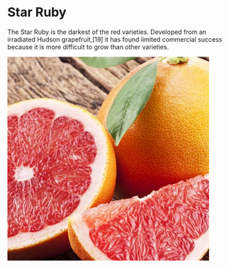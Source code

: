 [title]: # (Star Ruby)
[tags]: # (folder structure)
[priority]: # (2)
# Star Ruby

The Star Ruby is the darkest of the red varieties. Developed from an irradiated Hudson grapefruit,[19] it has found limited commercial success because it is more difficult to grow than other varieties.

![Star Ruby](images/star-ruby.png)
